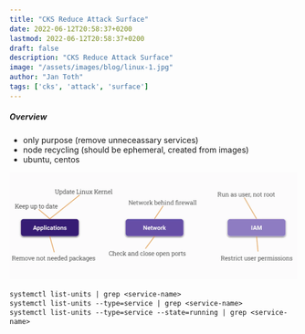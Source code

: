 ```yaml
---
title: "CKS Reduce Attack Surface"
date: 2022-06-12T20:58:37+0200
lastmod: 2022-06-12T20:58:37+0200
draft: false
description: "CKS Reduce Attack Surface"
image: "/assets/images/blog/linux-1.jpg"
author: "Jan Toth"
tags: ['cks', 'attack', 'surface']
---
```


##### Overview

* only purpose (remove unneceassary services)
* node recycling (should be ephemeral, created from images)
* ubuntu, centos

![Image](/assets/images/blog/aa-1.png)



```
systemctl list-units | grep <service-name>
systemctl list-units --type=service | grep <service-name>
systemctl list-units --type=service --state=running | grep <service-name>



```
